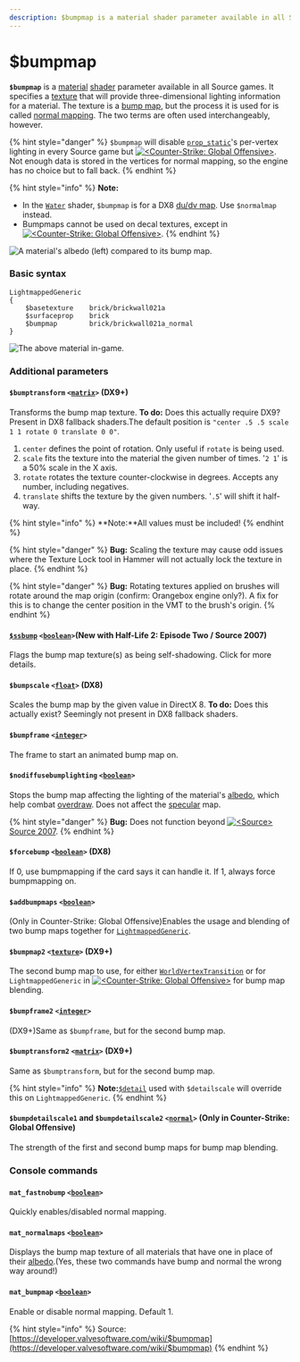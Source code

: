 ```yaml
---
description: $bumpmap is a material shader parameter available in all Source games.
---
```


# $bumpmap

**`$bumpmap`** is a [material](../valve-material-type-vmt.md) [shader](../shader/) parameter available in all Source games. It specifies a [texture](../) that will provide three-dimensional lighting information for a material. The texture is a [bump map](./), but the process it is used for is called [normal mapping](http://en.wikipedia.org/wiki/Normal\_mapping). The two terms are often used interchangeably, however.

{% hint style="danger" %}
`$bumpmap` will disable [`prop_static`](https://developer.valvesoftware.com/wiki/Prop\_static)'s per-vertex lighting in every Source game but [![\<Counter-Strike: Global Offensive>](https://developer.valvesoftware.com/w/images/3/35/Csgo.png)](https://developer.valvesoftware.com/wiki/Counter-Strike:\_Global\_Offensive). Not enough data is stored in the vertices for normal mapping, so the engine has no choice but to fall back.
{% endhint %}

{% hint style="info" %}
**Note:**

* In the [`Water`](https://developer.valvesoftware.com/wiki/Water\_\(shader\)) shader, `$bumpmap` is for a DX8 [du/dv map](https://developer.valvesoftware.com/wiki/Du/dv\_map). Use `$normalmap` instead.
* Bumpmaps cannot be used on decal textures, except in [![\<Counter-Strike: Global Offensive>](https://developer.valvesoftware.com/w/images/3/35/Csgo.png)](https://developer.valvesoftware.com/wiki/Counter-Strike:\_Global\_Offensive).
{% endhint %}

![A material's albedo (left) compared to its bump map.](../../../.gitbook/assets/Brickwall021a\_normalcompare.jpg)

### Basic syntax

```
LightmappedGeneric
{
	$basetexture	brick/brickwall021a
	$surfaceprop	brick
	$bumpmap		brick/brickwall021a_normal
}
```

![The above material in-game.](../../../.gitbook/assets/Example\_of\_bump\_mapping.jpg)

### Additional parameters

#### `$bumptransform` `<`[`matrix`](https://developer.valvesoftware.com/wiki/Matrix)`>` (DX9+)

Transforms the bump map texture. **To do:** Does this actually require DX9? Present in DX8 fallback shaders.The default position is `"center .5 .5 scale 1 1 rotate 0 translate 0 0"`.

1. `center` defines the point of rotation. Only useful if `rotate` is being used.
2. `scale` fits the texture into the material the given number of times. '`2 1`' is a 50% scale in the X axis.
3. `rotate` rotates the texture counter-clockwise in degrees. Accepts any number, including negatives.
4. `translate` shifts the texture by the given numbers. '`.5`' will shift it half-way.

{% hint style="info" %}
\*\*Note:\*\*All values must be included!
{% endhint %}

{% hint style="danger" %}
**Bug:** Scaling the texture may cause odd issues where the Texture Lock tool in Hammer will not actually lock the texture in place.
{% endhint %}

{% hint style="danger" %}
**Bug:** Rotating textures applied on brushes will rotate around the map origin (confirm: Orangebox engine only?). A fix for this is to change the center position in the VMT to the brush's origin.
{% endhint %}

#### [`$ssbump`](usdssbump.md) `<`[`boolean`](https://developer.valvesoftware.com/wiki/Boolean)`>`(New with Half-Life 2: Episode Two / Source 2007)

Flags the bump map texture(s) as being self-shadowing. Click for more details.

#### `$bumpscale` `<`[`float`](https://developer.valvesoftware.com/wiki/Float)`>` (DX8)

Scales the bump map by the given value in DirectX 8. **To do:** Does this actually exist? Seemingly not present in DX8 fallback shaders.

#### `$bumpframe` `<`[`integer`](https://developer.valvesoftware.com/wiki/Integer)`>`

The frame to start an animated bump map on.

#### `$nodiffusebumplighting` `<`[`boolean`](https://developer.valvesoftware.com/wiki/Boolean)`>`

Stops the bump map affecting the lighting of the material's [albedo](../albedo.md), which help combat [overdraw](https://developer.valvesoftware.com/wiki/Material\_optimization#Overdraw). Does not affect the [specular](https://developer.valvesoftware.com/wiki/Specular) map.

{% hint style="danger" %}
**Bug:** Does not function beyond [![\<Source>](https://developer.valvesoftware.com/w/images/1/18/Source\_07\_icon\_16x16.png)](https://developer.valvesoftware.com/wiki/Source\_2007) [Source 2007](https://developer.valvesoftware.com/wiki/Source\_2007).
{% endhint %}

#### `$forcebump` `<`[`boolean`](https://developer.valvesoftware.com/wiki/Boolean)`>` (DX8)

If 0, use bumpmapping if the card says it can handle it. If 1, always force bumpmapping on.

#### `$addbumpmaps` `<`[`boolean`](https://developer.valvesoftware.com/wiki/Boolean)`>`

(Only in Counter-Strike: Global Offensive)Enables the usage and blending of two bump maps together for [`LightmappedGeneric`](https://developer.valvesoftware.com/wiki/LightmappedGeneric).

#### `$bumpmap2` `<`[`texture`](https://developer.valvesoftware.com/wiki/Texture)`>` (DX9+)

The second bump map to use, for either [`WorldVertexTransition`](https://developer.valvesoftware.com/wiki/WorldVertexTransition) or for `LightmappedGeneric` in [![\<Counter-Strike: Global Offensive>](https://developer.valvesoftware.com/w/images/3/35/Csgo.png)](https://developer.valvesoftware.com/wiki/Counter-Strike:\_Global\_Offensive) for bump map blending.

#### `$bumpframe2` `<`[`integer`](https://developer.valvesoftware.com/wiki/Integer)`>`

(DX9+)Same as `$bumpframe`, but for the second bump map.

#### `$bumptransform2` `<`[`matrix`](https://developer.valvesoftware.com/wiki/Matrix)`>` (DX9+)

Same as `$bumptransform`, but for the second bump map.

{% hint style="info" %}
**Note:**[`$detail`](https://developer.valvesoftware.com/wiki/$detail) used with `$detailscale` will override this on `LightmappedGeneric`.
{% endhint %}

#### `$bumpdetailscale1` and `$bumpdetailscale2` `<`[`normal`](https://developer.valvesoftware.com/wiki/Normal)`>` (Only in Counter-Strike: Global Offensive)

The strength of the first and second bump maps for bump map blending.

### Console commands

#### `mat_fastnobump` `<`[`boolean`](https://developer.valvesoftware.com/wiki/Boolean)`>`

Quickly enables/disabled normal mapping.

#### `mat_normalmaps` `<`[`boolean`](https://developer.valvesoftware.com/wiki/Boolean)`>`

Displays the bump map texture of all materials that have one in place of their [albedo](../albedo.md).(Yes, these two commands have bump and normal the wrong way around!)

#### `mat_bumpmap` `<`[`boolean`](https://developer.valvesoftware.com/wiki/Boolean)`>`

Enable or disable normal mapping. Default 1.

{% hint style="info" %}
Source: [https://developer.valvesoftware.com/wiki/$bumpmap](https://developer.valvesoftware.com/wiki/$bumpmap)
{% endhint %}
